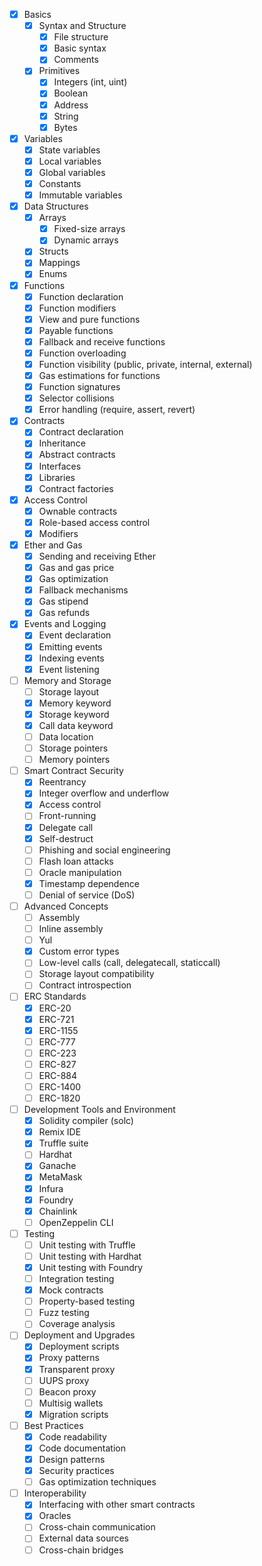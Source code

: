 - [X] Basics
  - [X] Syntax and Structure
    - [X] File structure
    - [X] Basic syntax
    - [X] Comments
  - [X] Primitives
    - [X] Integers (int, uint)
    - [X] Boolean
    - [X] Address
    - [X] String
    - [X] Bytes
- [X] Variables
  - [X] State variables
  - [X] Local variables
  - [X] Global variables
  - [X] Constants
  - [X] Immutable variables
- [X] Data Structures
  - [X] Arrays
    - [X] Fixed-size arrays
    - [X] Dynamic arrays
  - [X] Structs
  - [X] Mappings
  - [X] Enums
- [X] Functions
  - [X] Function declaration
  - [X] Function modifiers
  - [X] View and pure functions
  - [X] Payable functions
  - [X] Fallback and receive functions
  - [X] Function overloading
  - [X] Function visibility (public, private, internal, external)
  - [X] Gas estimations for functions
  - [X] Function signatures
  - [X] Selector collisions
  - [X] Error handling (require, assert, revert)
- [X] Contracts
  - [X] Contract declaration
  - [X] Inheritance
  - [X] Abstract contracts
  - [X] Interfaces
  - [X] Libraries
  - [X] Contract factories
- [X] Access Control
  - [X] Ownable contracts
  - [X] Role-based access control
  - [X] Modifiers
- [X] Ether and Gas
  - [X] Sending and receiving Ether
  - [X] Gas and gas price
  - [X] Gas optimization
  - [X] Fallback mechanisms
  - [X] Gas stipend
  - [X] Gas refunds
- [X] Events and Logging
  - [X] Event declaration
  - [X] Emitting events
  - [X] Indexing events
  - [X] Event listening
- [ ] Memory and Storage
  - [ ] Storage layout
  - [X] Memory keyword
  - [X] Storage keyword
  - [X] Call data keyword
  - [ ] Data location
  - [ ] Storage pointers
  - [ ] Memory pointers
- [ ] Smart Contract Security
  - [X] Reentrancy
  - [X] Integer overflow and underflow
  - [X] Access control
  - [ ] Front-running
  - [X] Delegate call
  - [X] Self-destruct
  - [ ] Phishing and social engineering
  - [ ] Flash loan attacks
  - [ ] Oracle manipulation
  - [X] Timestamp dependence
  - [ ] Denial of service (DoS)
- [ ] Advanced Concepts
  - [ ] Assembly
  - [ ] Inline assembly
  - [ ] Yul
  - [X] Custom error types
  - [ ] Low-level calls (call, delegatecall, staticcall)
  - [ ] Storage layout compatibility
  - [ ] Contract introspection
- [ ] ERC Standards
  - [X] ERC-20
  - [X] ERC-721
  - [X] ERC-1155
  - [ ] ERC-777
  - [ ] ERC-223
  - [ ] ERC-827
  - [ ] ERC-884
  - [ ] ERC-1400
  - [ ] ERC-1820
- [ ] Development Tools and Environment
  - [X] Solidity compiler (solc)
  - [X] Remix IDE
  - [X] Truffle suite
  - [ ] Hardhat
  - [X] Ganache
  - [X] MetaMask
  - [X] Infura
  - [X] Foundry
  - [X] Chainlink
  - [ ] OpenZeppelin CLI
- [ ] Testing
  - [ ] Unit testing with Truffle
  - [ ] Unit testing with Hardhat
  - [X] Unit testing with Foundry
  - [ ] Integration testing
  - [X] Mock contracts
  - [ ] Property-based testing
  - [ ] Fuzz testing
  - [ ] Coverage analysis
- [ ] Deployment and Upgrades
  - [X] Deployment scripts
  - [X] Proxy patterns
  - [X] Transparent proxy
  - [ ] UUPS proxy
  - [ ] Beacon proxy
  - [ ] Multisig wallets
  - [X] Migration scripts
- [ ] Best Practices
  - [X] Code readability
  - [X] Code documentation
  - [X] Design patterns
  - [X] Security practices
  - [ ] Gas optimization techniques
- [ ] Interoperability
  - [X] Interfacing with other smart contracts
  - [X] Oracles
  - [ ] Cross-chain communication
  - [ ] External data sources
  - [ ] Cross-chain bridges
